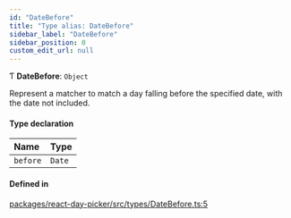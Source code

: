 ```yaml
---
id: "DateBefore"
title: "Type alias: DateBefore"
sidebar_label: "DateBefore"
sidebar_position: 0
custom_edit_url: null
---
```


Ƭ **DateBefore**: `Object`

Represent a matcher to match a day falling before the specified date, with
the date not included.

#### Type declaration

| Name | Type |
| :------ | :------ |
| `before` | `Date` |

#### Defined in

[packages/react-day-picker/src/types/DateBefore.ts:5](https://github.com/gpbl/react-day-picker/blob/6bc3b9d0/packages/react-day-picker/src/types/DateBefore.ts#L5)
